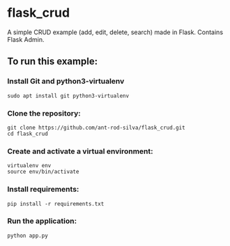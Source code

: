 # flask_crud
A simple CRUD example (add, edit, delete, search) made in Flask. Contains Flask Admin.

## To run this example:

### Install Git and python3-virtualenv

```
sudo apt install git python3-virtualenv
```

### Clone the repository:

```
git clone https://github.com/ant-rod-silva/flask_crud.git
cd flask_crud
```

### Create and activate a virtual environment:

```
virtualenv env
source env/bin/activate
```

### Install requirements:

```
pip install -r requirements.txt
```

### Run the application:

```
python app.py
```
